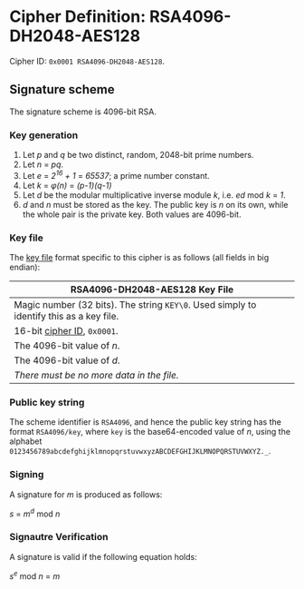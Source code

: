 Cipher Definition: RSA4096-DH2048-AES128
========================================

Cipher ID: `0x0001 RSA4096-DH2048-AES128`.

Signature scheme
----------------

The signature scheme is 4096-bit RSA.

### Key generation

1. Let *p* and *q* be two distinct, random, 2048-bit prime numbers.
2. Let *n* = *pq*.
3. Let *e* = *2<sup>16</sup> + 1* = *65537*; a prime number constant.
4. Let *k* = *φ(n)* = *(p-1)(q-1)*
5. Let *d* be the modular multiplicative inverse module *k*, i.e. *ed* mod *k* = *1*.
6. *d* and *n* must be stored as the key. The public key is *n* on its own, while the whole pair is the private key. Both values are 4096-bit.

### Key file

The [key file](keyfile.md) format specific to this cipher is as follows (all fields in big endian):

|RSA4096-DH2048-AES128 Key File                                                         |
|---------------------------------------------------------------------------------------|
|Magic number (32 bits). The string `KEY\0`. Used simply to identify this as a key file.|
|16-bit [cipher ID](cipher.md), `0x0001`.                                               |
|The 4096-bit value of *n*.                                                             |
|The 4096-bit value of *d*.                                                             |
|*There must be no more data in the file.*                                              |

### Public key string
The scheme identifier is `RSA4096`, and hence the public key string has the format `RSA4096/key`, where `key` is the base64-encoded value of *n*, using the alphabet `0123456789abcdefghijklmnopqrstuvwxyzABCDEFGHIJKLMNOPQRSTUVWXYZ._`.

### Signing

A signature for *m* is produced as follows:

*s* = *m*<sup>*d*</sup> mod *n*

### Signautre Verification

A signature is valid if the following equation holds:

*s*<sup>*e*</sup> mod *n* = *m*
